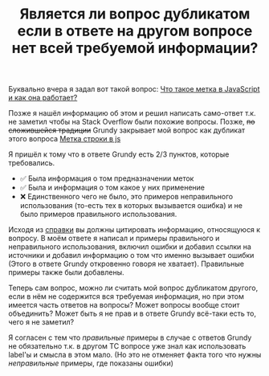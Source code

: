 ﻿---
title: "Является ли вопрос дубликатом если в ответе на другом вопросе нет всей требуемой информации?"
se.owner.user_id: 474588
se.owner.display_name: "ΝNL993"
se.owner.link: "https://ru.meta.stackoverflow.com/users/474588/%ce%9dnl993"
se.link: "https://ru.meta.stackoverflow.com/questions/12579/%d0%af%d0%b2%d0%bb%d1%8f%d0%b5%d1%82%d1%81%d1%8f-%d0%bb%d0%b8-%d0%b2%d0%be%d0%bf%d1%80%d0%be%d1%81-%d0%b4%d1%83%d0%b1%d0%bb%d0%b8%d0%ba%d0%b0%d1%82%d0%be%d0%bc-%d0%b5%d1%81%d0%bb%d0%b8-%d0%b2-%d0%be%d1%82%d0%b2%d0%b5%d1%82%d0%b5-%d0%bd%d0%b0-%d0%b4%d1%80%d1%83%d0%b3%d0%be%d0%bc-%d0%b2%d0%be%d0%bf%d1%80%d0%be%d1%81%d0%b5-%d0%bd%d0%b5%d1%82-%d0%b2%d1%81%d0%b5%d0%b9-%d1%82%d1%80%d0%b5%d0%b1%d1%83%d0%b5%d0%bc%d0%be%d0%b9"
se.question_id: 12579
se.post_type: question
---
<p>Буквально вчера я задал вот такой вопрос: <a href="https://ru.stackoverflow.com/questions/1513117/">Что такое метка в JavaScript и как она работает?</a></p>
<p>Позже я нашёл информацию об этом и решил написать само-ответ т.к. не заметил чтобы на Stack Overflow были похожие вопросы. Позже, <s>по сложившейся традиции</s> Grundy закрывает мой вопрос как дубликат этого вопроса <a href="https://ru.stackoverflow.com/questions/631243/">Метка строки в js</a></p>
<p>Я пришёл к тому что в ответе Grundy есть 2/3 пунктов, которые требовались.</p>
<ul>
<li>✅ Была информация о том предназначении меток</li>
<li>✅ Была и информация о том какое у них применение</li>
<li>❌ Единственного чего не было, это примеров неправильного использования (то-есть тех в которых вызывается ошибка) и не было примеров правильного использования.</li>
</ul>
<p>Исходя из <a href="https://ru.stackoverflow.com/help/referencing">справки</a> вы должны цитировать информацию, относящуюся к вопросу. В моём ответе я написал и примеры правильного и неправильного использования, включил ошибки и добавил ссылки на источники и добавил информацию о том что именно вызывает ошибки (Этого в ответе Grundy откровенно говоря не хватает). Правильные примеры также были добавлены.</p>
<p>Теперь сам вопрос, можно ли считать мой вопрос дубликатом другого, если в нём не содержится вся требуемая информация, но при этом имеется часть ответов на вопросы? Может вопросы вообще стоит объединить? Может быть я не прав и в ответе Grundy всё-таки есть то, чего я не заметил?</p>
<p>Я согласен с тем что <em>правильные</em> примеры в случае с ответов Grundy не обязательно т.к. в другом ТС вопросе уже знал как использовать label'ы и смысла в этом мало. (Но это не отменяет факта того что нужны <em>неправильные</em> примеры, где показаны ошибки)</p>
